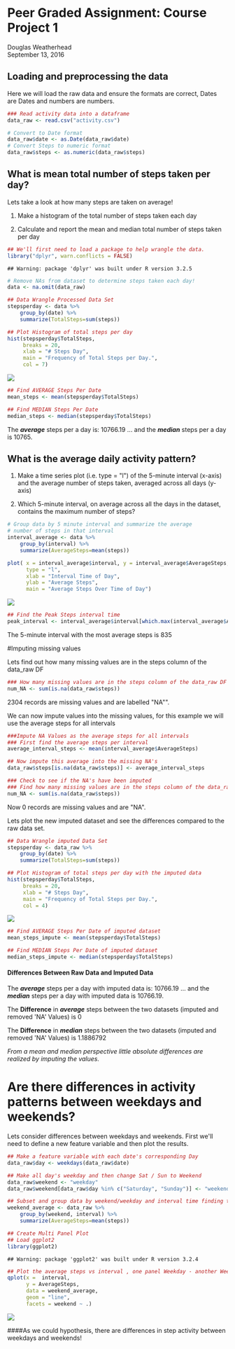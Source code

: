# Peer Graded Assignment: Course Project 1
Douglas Weatherhead  
September 13, 2016  



## Loading and preprocessing the data

Here we will load the raw data and ensure the formats are correct, Dates are Dates and numbers are numbers.


```r
### Read activity data into a dataframe
data_raw <- read.csv("activity.csv")

# Convert to Date format
data_raw$date <- as.Date(data_raw$date)
# Convert Steps to numeric format
data_raw$steps <- as.numeric(data_raw$steps)
```

## What is mean total number of steps taken per day?

Lets take a look at how many steps are taken on average!

1. Make a histogram of the total number of steps taken each day

2. Calculate and report the mean and median total number of steps taken per day


```r
## We'll first need to load a package to help wrangle the data.
library("dplyr", warn.conflicts = FALSE)
```

```
## Warning: package 'dplyr' was built under R version 3.2.5
```

```r
# Remove NAs from dataset to determine steps taken each day!
data <- na.omit(data_raw)

## Data Wrangle Processed Data Set
stepsperday <- data %>% 
    group_by(date) %>% 
    summarize(TotalSteps=sum(steps))

## Plot Histogram of total steps per day
hist(stepsperday$TotalSteps, 
     breaks = 20,
     xlab = "# Steps Day", 
     main = "Frequency of Total Steps per Day.",
     col = 7)
```

![](PA1_template_files/figure-html/steps-1.png)<!-- -->

```r
## Find AVERAGE Steps Per Date
mean_steps <- mean(stepsperday$TotalSteps)

## Find MEDIAN Steps Per Date
median_steps <- median(stepsperday$TotalSteps)
```
The **_average_** steps per a day is: 10766.19 ... 
and the **_median_** steps per a day is 10765.


## What is the average daily activity pattern?

1. Make a time series plot (i.e. type = "l") of the 5-minute interval (x-axis) and the average number of steps taken, averaged across all days (y-axis)

2. Which 5-minute interval, on average across all the days in the dataset, contains the maximum number of steps?


```r
# Group data by 5 minute interval and summarize the average
# number of steps in that interval
interval_average <- data %>%
    group_by(interval) %>%
    summarize(AverageSteps=mean(steps))

plot( x = interval_average$interval, y = interval_average$AverageSteps,
      type = "l",
      xlab = "Interval Time of Day",
      ylab = "Average Steps",
      main = "Average Steps Over Time of Day")
```

![](PA1_template_files/figure-html/average_pattern-1.png)<!-- -->

```r
## Find the Peak Steps interval time
peak_interval <- interval_average$interval[which.max(interval_average$AverageSteps)]
```
The 5-minute interval with the most average steps is 835


#Imputing missing values

Lets find out how many missing values are in the steps column of the data_raw DF


```r
### How many missing values are in the steps column of the data_raw DF
num_NA <- sum(is.na(data_raw$steps))
```
2304  records are missing values and are labelled "NA"".


We can now impute values into the missing values, for this example we will use the average steps for all intervals


```r
###Impute NA Values as the average steps for all intervals
### First find the average steps per interval
average_interval_steps <- mean(interval_average$AverageSteps)

## Now impute this average into the missing NA's
data_raw$steps[is.na(data_raw$steps)] <- average_interval_steps

### Check to see if the NA's have been imputed
### Find how many missing values are in the steps column of the data_raw DF
num_NA <- sum(is.na(data_raw$steps))
```
Now 0  records are missing values and are "NA".


Lets plot the new imputed dataset and see the differences compared to the raw data set.

```r
## Data Wrangle imputed Data Set
stepsperday <- data_raw %>% 
    group_by(date) %>% 
    summarize(TotalSteps=sum(steps))

## Plot Histogram of total steps per day with the imputed data
hist(stepsperday$TotalSteps, 
     breaks = 20,
     xlab = "# Steps Day", 
     main = "Frequency of Total Steps per Day.",
     col = 4)
```

![](PA1_template_files/figure-html/hist_new-1.png)<!-- -->

```r
## Find AVERAGE Steps Per Date of imputed dataset
mean_steps_impute <- mean(stepsperday$TotalSteps)

## Find MEDIAN Steps Per Date of imputed dataset
median_steps_impute <- median(stepsperday$TotalSteps)
```
#### Differences Between Raw Data and Imputed Data
The **_average_** steps per a day with imputed data is: 10766.19 ... 
and the **_median_** steps per a day with imputed data is 10766.19.

The **Difference** in **_average_** steps between the two datasets (imputed and removed 'NA' Values) is 0

The **Difference** in **_median_** steps between the two datasets (imputed and removed 'NA' Values) is 1.1886792

_From a mean and median perspective little absolute differences are realized by imputing the values._

# Are there differences in activity patterns between weekdays and weekends?

Lets consider differences between weekdays and weekends. First we'll need to define a new feature variable and then plot the results.


```r
## Make a feature variable with each date's corresponding Day
data_raw$day <- weekdays(data_raw$date)

## Make all day's weekday and then change Sat / Sun to Weekend
data_raw$weekend <- "weekday"
data_raw$weekend[data_raw$day %in% c("Saturday", "Sunday")] <- "weekend"

## Subset and group data by weekend/weekday and interval time finding the average steps for this group segmentation.
weekend_average <- data_raw %>%
    group_by(weekend, interval) %>%
    summarize(AverageSteps=mean(steps))

## Create Multi Panel Plot
## Load ggplot2 
library(ggplot2)
```

```
## Warning: package 'ggplot2' was built under R version 3.2.4
```

```r
## Plot the average steps vs interval , one panel Weekday - another Weekend.
qplot(x =  interval, 
      y = AverageSteps,
      data = weekend_average,
      geom = "line", 
      facets = weekend ~ .) 
```

![](PA1_template_files/figure-html/weekends-1.png)<!-- -->

####As we could hypothesis, there are differences in step activity between weekdays and weekends!



















